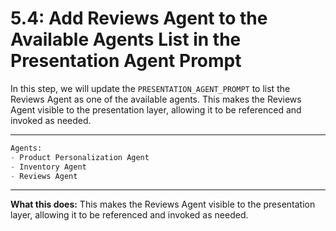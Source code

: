 # 5.4: Add Reviews Agent to the Available Agents List in the Presentation Agent Prompt

In this step, we will update the `PRESENTATION_AGENT_PROMPT` to list the Reviews Agent as one of the available agents. This makes the Reviews Agent visible to the presentation layer, allowing it to be referenced and invoked as needed.

---

```python
Agents:
- Product Personalization Agent
- Inventory Agent
- Reviews Agent
```

---

**What this does:**
This makes the Reviews Agent visible to the presentation layer, allowing it to be referenced and invoked as needed.
